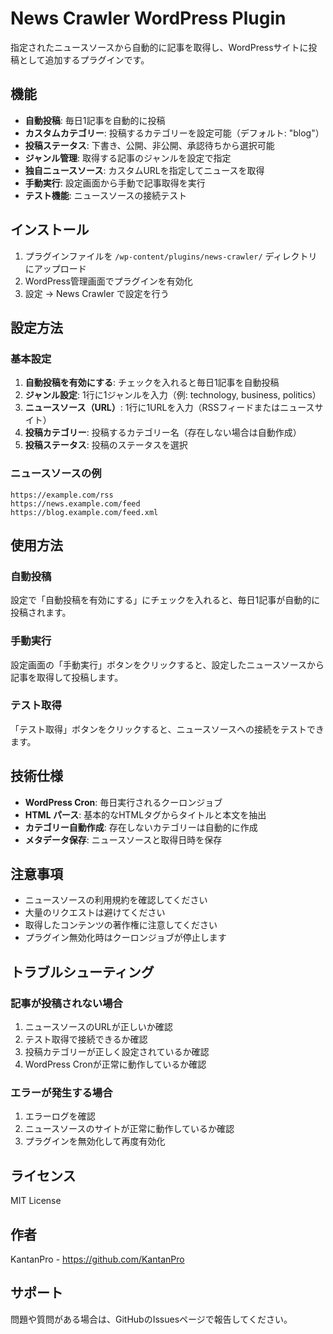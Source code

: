 # News Crawler WordPress Plugin

指定されたニュースソースから自動的に記事を取得し、WordPressサイトに投稿として追加するプラグインです。

## 機能

- **自動投稿**: 毎日1記事を自動的に投稿
- **カスタムカテゴリー**: 投稿するカテゴリーを設定可能（デフォルト: "blog"）
- **投稿ステータス**: 下書き、公開、非公開、承認待ちから選択可能
- **ジャンル管理**: 取得する記事のジャンルを設定で指定
- **独自ニュースソース**: カスタムURLを指定してニュースを取得
- **手動実行**: 設定画面から手動で記事取得を実行
- **テスト機能**: ニュースソースの接続テスト

## インストール

1. プラグインファイルを `/wp-content/plugins/news-crawler/` ディレクトリにアップロード
2. WordPress管理画面でプラグインを有効化
3. 設定 → News Crawler で設定を行う

## 設定方法

### 基本設定

1. **自動投稿を有効にする**: チェックを入れると毎日1記事を自動投稿
2. **ジャンル設定**: 1行に1ジャンルを入力（例: technology, business, politics）
3. **ニュースソース（URL）**: 1行に1URLを入力（RSSフィードまたはニュースサイト）
4. **投稿カテゴリー**: 投稿するカテゴリー名（存在しない場合は自動作成）
5. **投稿ステータス**: 投稿のステータスを選択

### ニュースソースの例

```
https://example.com/rss
https://news.example.com/feed
https://blog.example.com/feed.xml
```

## 使用方法

### 自動投稿

設定で「自動投稿を有効にする」にチェックを入れると、毎日1記事が自動的に投稿されます。

### 手動実行

設定画面の「手動実行」ボタンをクリックすると、設定したニュースソースから記事を取得して投稿します。

### テスト取得

「テスト取得」ボタンをクリックすると、ニュースソースへの接続をテストできます。

## 技術仕様

- **WordPress Cron**: 毎日実行されるクーロンジョブ
- **HTML パース**: 基本的なHTMLタグからタイトルと本文を抽出
- **カテゴリー自動作成**: 存在しないカテゴリーは自動的に作成
- **メタデータ保存**: ニュースソースと取得日時を保存

## 注意事項

- ニュースソースの利用規約を確認してください
- 大量のリクエストは避けてください
- 取得したコンテンツの著作権に注意してください
- プラグイン無効化時はクーロンジョブが停止します

## トラブルシューティング

### 記事が投稿されない場合

1. ニュースソースのURLが正しいか確認
2. テスト取得で接続できるか確認
3. 投稿カテゴリーが正しく設定されているか確認
4. WordPress Cronが正常に動作しているか確認

### エラーが発生する場合

1. エラーログを確認
2. ニュースソースのサイトが正常に動作しているか確認
3. プラグインを無効化して再度有効化

## ライセンス

MIT License

## 作者

KantanPro - https://github.com/KantanPro

## サポート

問題や質問がある場合は、GitHubのIssuesページで報告してください。
